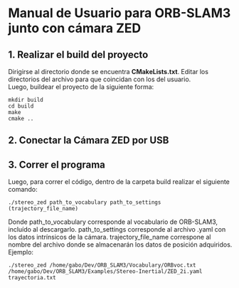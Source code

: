# Manual de Usuario para ORB-SLAM3 junto con cámara ZED
## 1. Realizar el build del proyecto
Dirigirse al directorio donde se encuentra **CMakeLists.txt**. Editar los directorios del archivo para que coincidan con los del usuario.  
Luego, buildear el proyecto de la siguiente forma:
```
mkdir build
cd build
make
cmake ..
```
## 2. Conectar la Cámara ZED por USB

## 3. Correr el programa
Luego, para correr el código, dentro de la carpeta build realizar el siguiente comando:
```
./stereo_zed path_to_vocabulary path_to_settings (trajectory_file_name)
```
Donde path_to_vocabulary corresponde al vocabulario de ORB-SLAM3, incluído al descargarlo. path_to_settings corresponde al archivo .yaml con los datos intrínsicos de la cámara. trajectory_file_name correspone al nombre del archivo donde se almacenarán los datos de posición adquiridos.  
Ejemplo:
```
./stereo_zed /home/gabo/Dev/ORB_SLAM3/Vocabulary/ORBvoc.txt /home/gabo/Dev/ORB_SLAM3/Examples/Stereo-Inertial/ZED_2i.yaml trayectoria.txt 
```


